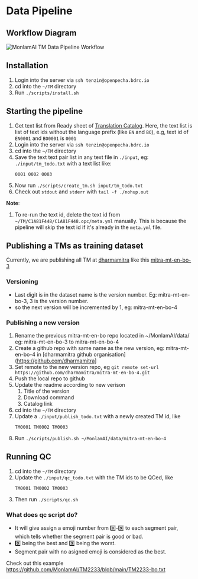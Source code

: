# Data Pipeline

## Workflow Diagram

![MonlamAI TM Data Pipeline Workflow](https://github.com/OpenPecha/mt-training-data-prep-tools/assets/16164304/fb8ab76e-08ef-4124-a36f-37e3cb544a94)

## Installation

1. Login into the server via `ssh tenzin@openpecha.bdrc.io`
1. cd into the `~/TM` directory
1. Run `./scripts/install.sh`

## Starting the pipeline

1. Get text list from Ready sheet of [Translation Catalog](https://docs.google.com/spreadsheets/d/14CA5kyoAkty2sHhkMT5ZX05Otm7eSGYAt0zAt59xQwI/edit#gid=1563391012). Here, the text list is list of text ids without the language prefix (like `EN` and `BO`), e.g, text id of `EN0001` and `BO0001` is `0001`
1. Login into the server via `ssh tenzin@openpecha.bdrc.io`
1. cd into the `~/TM` directory 
1. Save the text text pair list in any text file in `./input`, eg: `./input/tm_todo.txt` with a text list like:
   ```
   0001 0002 0003
   ```
1. Now run `./scripts/create_tm.sh input/tm_todo.txt`
1. Check out `stdout` and `stderr` with `tail -f ./nohup.out`

**Note**:

1. To re-run the text id, delete the text id from `~/TM/C1A81F448/C1A81F448.opc/meta.yml` manually. This is because the pipeline will skip the text id if it's already in the `meta.yml` file.

## Publishing a TMs as training dataset

Currently, we are publishing all TM at [dharmamitra](https://github.com/dharmamitra) like this [mitra-mt-en-bo-3](https://github.com/dharmamitra/mitra-mt-en-bo-3)

### Versioning

- Last digit is in the dataset name is the version number. Eg: mitra-mt-en-bo-3, 3 is the version number.
- so the next version will be incremented by 1, eg: mitra-mt-en-bo-4

### Publishing a new version

1. Rename the previous mitra-mt-en-bo repo located in ~/MonlamAI/data/  eg: mitra-mt-en-bo-3 to mitra-mt-en-bo-4
1. Create a github repo with same name as the new version, eg: mitra-mt-en-bo-4 in [dharmamitra github organisation](https://github.com/dharmamitra]
1. Set remote to the new version repo, eg `git remote set-url https://github.com/dharmamitra/mitra-mt-en-bo-4.git`
1. Push the local repo to github
1. Update the readme according to new verison
   1. Title of the version
   1. Download command
   1. Catalog link
1. cd into the `~/TM` directory
1. Update a `./input/publish_todo.txt` with a newly created TM id, like
   ```
   TM0001 TM0002 TM0003
   ```
1. Run `./scripts/publish.sh ~/MonlamAI/data/mitra-mt-en-bo-4`

## Running QC

1. cd into the `~/TM` directory
1. Update the `./input/qc_todo.txt` with the TM ids to be QCed, like
   ```
   TM0001 TM0002 TM0003
   ```
1. Then run `./scripts/qc.sh`

### What does qc script do?

- It will give assign a emoji number from 0️⃣-9️⃣ to each segment pair, which tells whether the segment pair is good or bad.
- 0️⃣ being the best and 9️⃣ being the worst.
- Segment pair with no asigned emoji is considered as the best.

Check out this example https://github.com/MonlamAI/TM2233/blob/main/TM2233-bo.txt
